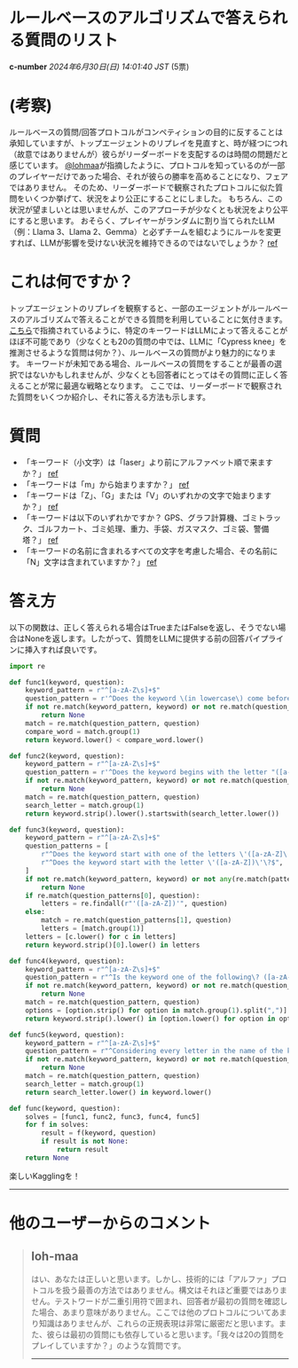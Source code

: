 # ルールベースのアルゴリズムで答えられる質問のリスト
**c-number** *2024年6月30日(日) 14:01:40 JST* (5票)

# (考察)
ルールベースの質問/回答プロトコルがコンペティションの目的に反することは承知していますが、トップエージェントのリプレイを見直すと、時が経つにつれ（故意ではありませんが）彼らがリーダーボードを支配するのは時間の問題だと感じています。
[@lohmaa](https://www.kaggle.com/lohmaa)が指摘したように、プロトコルを知っているのが一部のプレイヤーだけであった場合、それが彼らの勝率を高めることになり、フェアではありません。
そのため、リーダーボードで観察されたプロトコルに似た質問をいくつか挙げて、状況をより公正にすることにしました。
もちろん、この状況が望ましいとは思いませんが、このアプローチが少なくとも状況をより公平にすると思います。
おそらく、プレイヤーがランダムに割り当てられたLLM（例：Llama 3、Llama 2、Gemma）と必ずチームを組むようにルールを変更すれば、LLMが影響を受けない状況を維持できるのではないでしょうか？ [ref](https://www.kaggle.com/competitions/llm-20-questions/discussion/511343#2866948)

# これは何ですか？
トップエージェントのリプレイを観察すると、一部のエージェントがルールベースのアルゴリズムで答えることができる質問を利用していることに気付きます。
[こちら](https://www.kaggle.com/competitions/llm-20-questions/discussion/515751)で指摘されているように、特定のキーワードはLLMによって答えることがほぼ不可能であり（少なくとも20の質問の中では、LLMに「Cypress knee」を推測させるような質問は何か？）、ルールベースの質問がより魅力的になります。
キーワードが未知である場合、ルールベースの質問をすることが最善の選択ではないかもしれませんが、少なくとも回答者にとってはその質問に正しく答えることが常に最適な戦略となります。
ここでは、リーダーボードで観察された質問をいくつか紹介し、それに答える方法も示します。

# 質問
- 「キーワード（小文字）は「laser」より前にアルファベット順で来ますか？」 [ref](https://www.kaggle.com/competitions/llm-20-questions/leaderboard?dialog=episodes-episode-55219628)
- 「キーワードは「m」から始まりますか？」 [ref](https://www.kaggle.com/competitions/llm-20-questions/leaderboard?dialog=episodes-episode-55203947)
- 「キーワードは「Z」、「G」または「V」のいずれかの文字で始まりますか？」 [ref](https://www.kaggle.com/competitions/llm-20-questions/leaderboard?dialog=episodes-episode-55196291)
- 「キーワードは以下のいずれかですか？ GPS、グラフ計算機、ゴミトラック、ゴルフカート、ゴミ処理、重力、手袋、ガスマスク、ゴミ袋、警備塔？」 [ref](https://www.kaggle.com/competitions/llm-20-questions/leaderboard?dialog=episodes-episode-55196291)
- 「キーワードの名前に含まれるすべての文字を考慮した場合、その名前に「N」文字は含まれていますか？」 [ref](https://www.kaggle.com/competitions/llm-20-questions/leaderboard?dialog=episodes-episode-55209104)

# 答え方
以下の関数は、正しく答えられる場合はTrueまたはFalseを返し、そうでない場合はNoneを返します。したがって、質問をLLMに提供する前の回答パイプラインに挿入すれば良いです。

```python
import re

def func1(keyword, question):
    keyword_pattern = r"^[a-zA-Z\s]+$"
    question_pattern = r'^Does the keyword \(in lowercase\) come before "([a-zA-Z\s]+)" in alphabetical order\?$'
    if not re.match(keyword_pattern, keyword) or not re.match(question_pattern, question):
        return None
    match = re.match(question_pattern, question)
    compare_word = match.group(1)
    return keyword.lower() < compare_word.lower()

def func2(keyword, question):
    keyword_pattern = r"^[a-zA-Z\s]+$"
    question_pattern = r'^Does the keyword begins with the letter "([a-zA-Z])"\?$'
    if not re.match(keyword_pattern, keyword) or not re.match(question_pattern, question):
        return None
    match = re.match(question_pattern, question)
    search_letter = match.group(1)
    return keyword.strip().lower().startswith(search_letter.lower())

def func3(keyword, question):
    keyword_pattern = r"^[a-zA-Z\s]+$"
    question_patterns = [
        r"^Does the keyword start with one of the letters \'([a-zA-Z]\'(?:, \'[a-zA-Z]\')*)(?: or \'[a-zA-Z]\')?\?$",
        r"^Does the keyword start with the letter \'([a-zA-Z])\'\?$",
    ]
    if not re.match(keyword_pattern, keyword) or not any(re.match(pattern, question) for pattern in question_patterns):
        return None
    if re.match(question_patterns[0], question):
        letters = re.findall(r"'([a-zA-Z])'", question)
    else:
        match = re.match(question_patterns[1], question)
        letters = [match.group(1)]
    letters = [c.lower() for c in letters]
    return keyword.strip()[0].lower() in letters

def func4(keyword, question):
    keyword_pattern = r"^[a-zA-Z\s]+$"
    question_pattern = r"^Is the keyword one of the following\? ([a-zA-Z\s,]+)\?$"
    if not re.match(keyword_pattern, keyword) or not re.match(question_pattern, question):
        return None
    match = re.match(question_pattern, question)
    options = [option.strip() for option in match.group(1).split(",")]
    return keyword.strip().lower() in [option.lower() for option in options]

def func5(keyword, question):
    keyword_pattern = r"^[a-zA-Z\s]+$"
    question_pattern = r"^Considering every letter in the name of the keyword, does the name of the keyword include the letter \'([A-Za-z])\'\?$"
    if not re.match(keyword_pattern, keyword) or not re.match(question_pattern, question):
        return None
    match = re.match(question_pattern, question)
    search_letter = match.group(1)
    return search_letter.lower() in keyword.lower()

def func(keyword, question):
    solves = [func1, func2, func3, func4, func5]
    for f in solves:
        result = f(keyword, question)
        if result is not None:
            return result
    return None
```
楽しいKagglingを！

---
 # 他のユーザーからのコメント
> ## loh-maa
> 
> はい、あなたは正しいと思います。しかし、技術的には「アルファ」プロトコルを扱う最善の方法ではありません。構文はそれほど重要ではありません。テストワードが二重引用符で囲まれ、回答者が最初の質問を確認した場合、あまり意味がありません。ここでは他のプロトコルについてあまり知識はありませんが、これらの正規表現は非常に厳密だと思います。また、彼らは最初の質問にも依存していると思います。「我々は20の質問をプレイしていますか？」のような質問です。
> 
> ---
